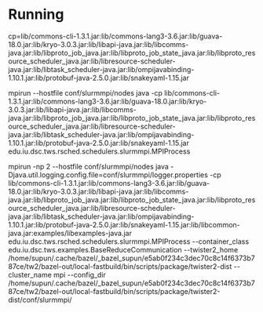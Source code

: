 # Running

cp=lib/commons-cli-1.3.1.jar:lib/commons-lang3-3.6.jar:lib/guava-18.0.jar:lib/kryo-3.0.3.jar:lib/libapi-java.jar:lib/libcomms-java.jar:lib/libproto_job_java.jar:lib/libproto_job_state_java.jar:lib/libproto_resource_scheduler_java.jar:lib/libresource-scheduler-java.jar:lib/libtask_scheduler-java.jar:lib/ompijavabinding-1.10.1.jar:lib/protobuf-java-2.5.0.jar:lib/snakeyaml-1.15.jar

mpirun --hostfile conf/slurmmpi/nodes java -cp lib/commons-cli-1.3.1.jar:lib/commons-lang3-3.6.jar:lib/guava-18.0.jar:lib/kryo-3.0.3.jar:lib/libapi-java.jar:lib/libcomms-java.jar:lib/libproto_job_java.jar:lib/libproto_job_state_java.jar:lib/libproto_resource_scheduler_java.jar:lib/libresource-scheduler-java.jar:lib/libtask_scheduler-java.jar:lib/ompijavabinding-1.10.1.jar:lib/protobuf-java-2.5.0.jar:lib/snakeyaml-1.15.jar  edu.iu.dsc.tws.rsched.schedulers.slurmmpi.MPIProcess
   
mpirun -np 2 --hostfile conf/slurmmpi/nodes java -Djava.util.logging.config.file=conf/slurmmpi/logger.properties -cp lib/commons-cli-1.3.1.jar:lib/commons-lang3-3.6.jar:lib/guava-18.0.jar:lib/kryo-3.0.3.jar:lib/libapi-java.jar:lib/libcomms-java.jar:lib/libproto_job_java.jar:lib/libproto_job_state_java.jar:lib/libproto_resource_scheduler_java.jar:lib/libresource-scheduler-java.jar:lib/libtask_scheduler-java.jar:lib/ompijavabinding-1.10.1.jar:lib/protobuf-java-2.5.0.jar:lib/snakeyaml-1.15.jar:lib/libcommon-java.jar:examples/libexamples-java.jar  edu.iu.dsc.tws.rsched.schedulers.slurmmpi.MPIProcess --container_class edu.iu.dsc.tws.examples.BaseReduceCommunication --twister2_home /home/supun/.cache/bazel/_bazel_supun/e5ab0f234c3dec70c8c14f6373b787ce/tw2/bazel-out/local-fastbuild/bin/scripts/package/twister2-dist --cluster_name mpi --config_dir /home/supun/.cache/bazel/_bazel_supun/e5ab0f234c3dec70c8c14f6373b787ce/tw2/bazel-out/local-fastbuild/bin/scripts/package/twister2-dist/conf/slurmmpi/
   